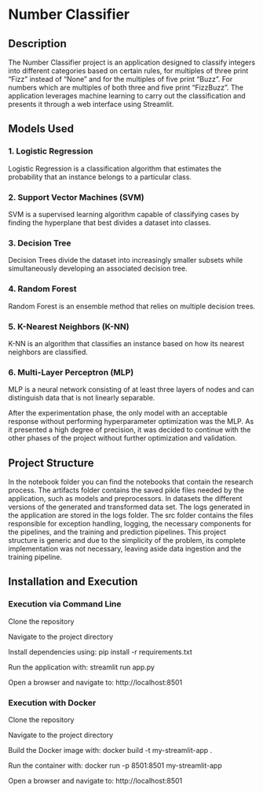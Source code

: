 # Number Classifier

## Description

The Number Classifier project is an application designed to classify integers into different categories based on certain rules, for multiples of three print “Fizz” instead of “None” and for the multiples of five print “Buzz”. For numbers which are multiples of both three and five print “FizzBuzz”. The application leverages machine learning to carry out the classification and presents it through a web interface using Streamlit.

## Models Used

### 1. Logistic Regression

Logistic Regression is a classification algorithm that estimates the probability that an instance belongs to a particular class.

### 2. Support Vector Machines (SVM)

SVM is a supervised learning algorithm capable of classifying cases by finding the hyperplane that best divides a dataset into classes.

### 3. Decision Tree

Decision Trees divide the dataset into increasingly smaller subsets while simultaneously developing an associated decision tree.

### 4. Random Forest

Random Forest is an ensemble method that relies on multiple decision trees.

### 5. K-Nearest Neighbors (K-NN)

K-NN is an algorithm that classifies an instance based on how its nearest neighbors are classified.

### 6. Multi-Layer Perceptron (MLP)

MLP is a neural network consisting of at least three layers of nodes and can distinguish data that is not linearly separable.

After the experimentation phase, the only model with an acceptable response without performing hyperparameter optimization was the MLP. As it presented a high degree of precision, it was decided to continue with the other phases of the project without further optimization and validation.

## Project Structure

In the notebook folder you can find the notebooks that contain the research process. The artifacts folder contains the saved pikle files needed by the application, such as models and preprocessors. In datasets the different versions of the generated and transformed data set. The logs generated in the application are stored in the logs folder. The src folder contains the files responsible for exception handling, logging, the necessary components for the pipelines, and the training and prediction pipelines. This project structure is generic and due to the simplicity of the problem, its complete implementation was not necessary, leaving aside data ingestion and the training pipeline.

## Installation and Execution

### Execution via Command Line

Clone the repository

Navigate to the project directory

Install dependencies using:  pip install -r requirements.txt

Run the application with:  streamlit run app.py

Open a browser and navigate to:  http://localhost:8501

### Execution with Docker

Clone the repository

Navigate to the project directory

Build the Docker image with:  docker build -t my-streamlit-app .

Run the container with:  docker run -p 8501:8501 my-streamlit-app

Open a browser and navigate to:  http://localhost:8501